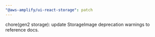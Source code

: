 ```yaml
---
"@aws-amplify/ui-react-storage": patch
---
```


chore(gen2 storage): update StorageImage deprecation warnings to reference docs.

